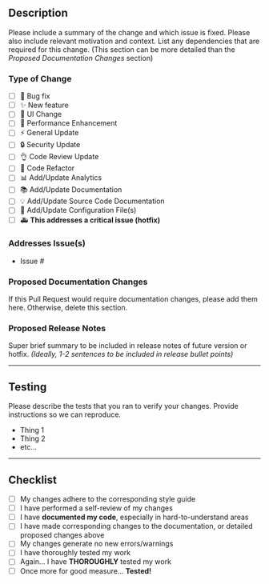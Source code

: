## Description

Please include a summary of the change and which issue is fixed. Please also include relevant motivation and context. List any dependencies that are required for this change. (This section can be more detailed than the *Proposed Documentation Changes* section)

### Type of Change

<!-- Place an X inside the brackets of the relevant ones, please delete the irrelevant ones.  -->

- [ ] :bug: Bug fix<!-- Fixes a non-urgent issue, to be included in a future release -->
- [ ] :sparkles: New feature<!-- Adds/Updates functionality -->
- [ ] :art: UI Change<!-- Adds/Updates the layout or styles -->
- [ ] :racehorse: Performance Enhancement
- [ ] :zap: General Update
- [ ] :lock: Security Update
- [ ] :ok_hand: Code Review Update
- [ ] :hammer: Code Refactor
- [ ] :bar_chart: Add/Update Analytics
- [ ] :books: Add/Update Documentation
- [ ] :bulb: Add/Update Source Code Documentation
- [ ] :wrench: Add/Update Configuration File(s)
- [ ] :ambulance: **This addresses a critical issue (hotfix)**

### Addresses Issue(s)

<!-- Make sure to list any relevant issues, and link them to the right [e.g. - Issue #34 (will link to corresponding issue number] -->

- Issue #

### Proposed Documentation Changes

If this Pull Request would require documentation changes, please add them here. Otherwise, delete this section.

### Proposed Release Notes

Super brief summary to be included in release notes of future version or hotfix. *(Ideally, 1-2 sentences to be included in release bullet points)*

---

## Testing

Please describe the tests that you ran to verify your changes. Provide instructions so we can reproduce.

- Thing 1
- Thing 2
- etc...

---

## Checklist

- [ ] My changes adhere to the corresponding style guide
- [ ] I have performed a self-review of my changes
- [ ] I have **documented my code**, especially in hard-to-understand areas
- [ ] I have made corresponding changes to the documentation, or detailed proposed changes above
- [ ] My changes generate no new errors/warnings
- [ ] I have thoroughly tested my work
- [ ] Again... I have **THOROUGHLY** tested my work
- [ ] Once more for good measure... **Tested!**
